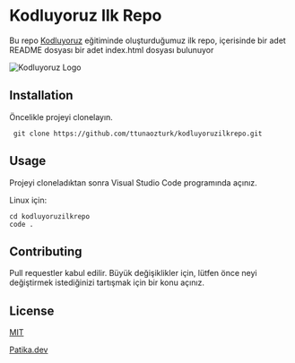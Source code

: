 # Kodluyoruz Ilk Repo
Bu repo [Kodluyoruz](https://kodluyoruz.com/) eğitiminde oluşturduğumuz ilk repo, içerisinde bir adet README dosyası bir adet index.html dosyası bulunuyor

![Kodluyoruz Logo](https://www.tpfund.org/wp-content/uploads/2019/07/logo-1.png)

## Installation
Öncelikle projeyi clonelayın.

```  git clone https://github.com/ttunaozturk/kodluyoruzilkrepo.git ```


## Usage
Projeyi cloneladıktan sonra Visual Studio Code programında açınız.

Linux için:

``` 
cd kodluyoruzilkrepo
code .
```

## Contributing
Pull requestler kabul edilir. Büyük değişiklikler için, lütfen önce neyi değiştirmek istediğinizi tartışmak için bir konu açınız.


## License
[MIT](https://choosealicense.com/licenses/mit/)


[Patika.dev](https://www.patika.dev/tr)

